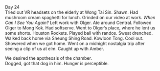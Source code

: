 Day 24  
Tried out VR headsets on the elderly at Wong Tai Sin. Shawn. Had mushroom cream spaghetti for lunch. Grinded on our video at work. *When Can I See You Again?*  Left work with Olger. Ate around Central. Followed Olger to Mong Kok. Had softserve. Went to Olger’s place, where he lent us some shorts. Houston Rockets. Played ball with randos. Sweat drenched. Walked back home via Sheung Shing Road. Kowloon Tong. Cool out. Showered when we got home. Went on a midnight nostalgia trip after seeing a clip of us at elm. Caught up with Amber. 

We desired the apotheosis of the chamber.   
Dogged, got that dog in him. Hunger is perceptible.